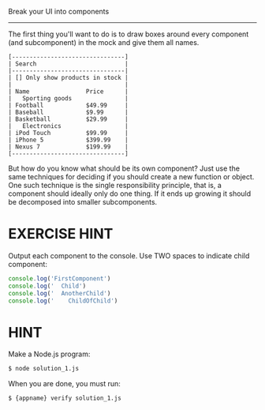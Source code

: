 Break your UI into components

----------------------------------------------------------------------

The first thing you'll want to do is to draw boxes around every component (and subcomponent) in the mock and give them all names.

    [--------------------------------]
    | Search                         |
    |--------------------------------|
    | [] Only show products in stock |
    |                                |
    | Name                Price      |
    |   Sporting goods               |
    | Football            $49.99     |
    | Baseball            $9.99      |
    | Basketball          $29.99     |
    |   Electronics                  |
    | iPod Touch          $99.99     |
    | iPhone 5            $399.99    |
    | Nexus 7             $199.99    |
    [--------------------------------]

But how do you know what should be its own component? Just use the same techniques for deciding if you should create a new function or object. One such technique is the single responsibility principle, that is, a component should ideally only do one thing. If it ends up growing it should be decomposed into smaller subcomponents.

# EXERCISE HINT

Output each component to the console. Use TWO spaces to indicate child component:

```js
console.log('FirstComponent')
console.log('  Child')
console.log('  AnotherChild')
console.log('    ChildOfChild')
```

# HINT

Make a Node.js program:

```sh
$ node solution_1.js
```

When you are done, you must run:

```sh
$ {appname} verify solution_1.js
```